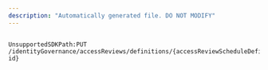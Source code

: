 ```yaml
---
description: "Automatically generated file. DO NOT MODIFY"
---
```


```powershellv2

UnsupportedSDKPath:PUT /identityGovernance/accessReviews/definitions/{accessReviewScheduleDefinition-id}

```